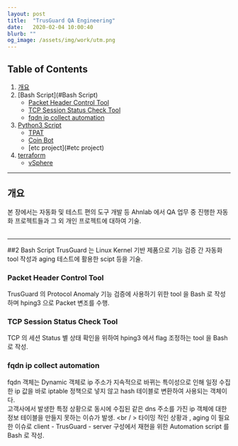 ```yaml
---
layout: post
title:  "TrusGuard QA Engineering"
date:   2020-02-04 10:00:40
blurb: ""
og_image: /assets/img/work/utm.png
---
```


## Table of Contents
1. [개요](#개요)
2. [Bash Script](#Bash Script)
    * [Packet Header Control Tool](packet-header-control)
    * [TCP Session Status Check Tool](#tcp-session-status-check-tool)
    * [fqdn ip collect automation](#fqdn-ip-collect-automation) 
3. [Python3 Script](#python3-script)
    * [TPAT](#tpat)
    * [Coin Bot](#coin-bot)
    * [etc project](#etc project)
4. [terraform](#terraform)
    * [vSphere](#vsphere)

---

## 개요
 본 장에서는 자동화 및 테스트 편의 도구 개발 등 Ahnlab 에서 QA 업무 중 진행한 자동화 프로젝트들과 그 외 개인 프로젝트에 대하여 기술.  
<br />

---

##2 Bash Script
TrusGuard 는 Linux Kernel 기반 제품으로 기능 검증 간 자동화 tool 작성과 aging 테스트에 활용한 scipt 등을 기술.  
 
### Packet Header Control Tool
TrusGuard 의 Protocol Anomaly 기능 검증에 사용하기 위한 tool 을 Bash 로 작성하며 hping3 으로 Packet 변조를 수행.

### TCP Session Status Check Tool
TCP 의 세션 Status 별 상태 확인을 위하여 hping3 에서 flag 조정하는 tool 을 Bash 로 작성. 

### fqdn ip collect automation
fqdn 객체는 Dynamic 객체로 ip 주소가 지속적으로 바뀌는 특이성으로 인해 일정 수집한 ip 값을 바로 iptable 정책으로 넣지 않고 hash 테이블로 변환하여 사용되는 객체이다. <br />
고객사에서 발생한 특정 상황으로 동시에 수집된 같은 dns 주소를 가진 ip 객체에 대한 정보 테이블을 만들지 못하는 이슈가 발생. <br / >
타이밍 적인 상황과 , aging 이 필요한 이슈로 client - TrusGuard - server 구성에서 재현을 위한 Automation script 를 Bash 로 작성. <br /> 
